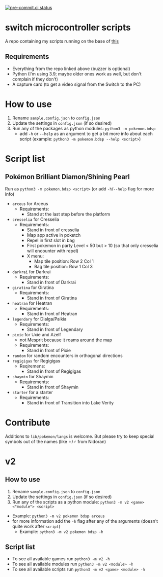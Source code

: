 [![pre-commit.ci status](https://results.pre-commit.ci/badge/github/niyrme/switch-microcontroller-scripts/main.svg)](https://results.pre-commit.ci/latest/github/niyrme/switch-microcontroller-scripts/main)

# switch microcontroller scripts

A repo containing my scripts running on the base of [this](https://github.com/asottile/switch-microcontroller)

## Requirements
- Everything from the repo linked above (buzzer is optional)
- Python (I'm using 3.9; maybe older ones work as well, but don't complain if they don't)
- A capture card (to get a video signal from the Switch to the PC)


# How to use
1. Rename `sample.config.json` to `config.json`
2. Update the settings in `config.json` (if so desired)
3. Run any of the packages as python modules: `python3 -m pokemon.bdsp`
	- add `-h` or `--help` as an argument to get a bit more info about each script (example: `python3 -m pokemon.bdsp --help <script>`)


# Script list

## Pokémon Brilliant Diamon/Shining Pearl
Run as `python3 -m pokemon.bdsp <script>` (or add `-h`/`--help` flag for more info)
- `arceus` for Arceus
  - Requirements:
    - Stand at the last step before the platform
- `cresselia` for Cresselia
   - Requirements:
      - Stand in front of cresselia
      - Map app active in poketch
      - Repel in first slot in bag
      - First pokemon in party Level < 50 but > 10 (so that only cresselia will encounter with repel)
      - X menu:
         - Map tile position: Row 2 Col 1
         - Bag tile position: Row 1 Col 3
- `darkrai` for Darkrai
   - Requirements:
     - Stand in front of Darkrai
- `giratina` for Giratina
  - Requirements:
    - Stand in front of Giratina
- `heatran` for Heatran
  - Requirements:
    - Stand in front of Heatran
- `legendary` for Dialga/Palkia
   - Requirements:
     - Stand in front of Legendary
- `pixie` for Uxie and Azelf
   - not Mesprit because it roams around the map
   - Requirements:
     - Stand in front of Pixie
- `random` for random encounters in orthogonal directions
- `regigigas` for Regigigas
  - Reqiremens:
    - Stand in front of Regigigas
- `shaymin` for Shaymin
   - Requirements:
     - Stand in front of Shaymin
- `starter` for a starter
   - Requirements:
     - Stand in front of Transition into Lake Verity

# Contribute
Additions to `lib/pokemon/langs` is welcome. But please try to keep special symbols out of the names (like ♀/♂ from Nidoran)

# v2

## How to use
1. Rename `sample.config.json` to `config.json`
2. Update the settings in `config.json` (if so desired)
3. Run any of the scripts as a python module: `python3 -m v2 <game> <"module"> <script>`
  - Example: `python3 -m v2 pokemon bdsp arceus`
  - for more information add the `-h` flag after any of the arguments (doesn't quite work after `script`)
    - Example: `python3 -m v2 pokemon bdsp -h`

## Script list
- To see all available games run `python3 -m v2 -h`
- To see all available modules run `python3 -m v2 <module> -h`
- To see all available scripts run `python3 -m v2 <game> <module> -h`
